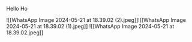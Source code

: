 Hello
Ho

![[WhatsApp Image 2024-05-21 at 18.39.02 (2).jpeg]]![[WhatsApp Image 2024-05-21 at 18.39.02 (1).jpeg]]
![[WhatsApp Image 2024-05-21 at 18.39.02.jpeg]]
